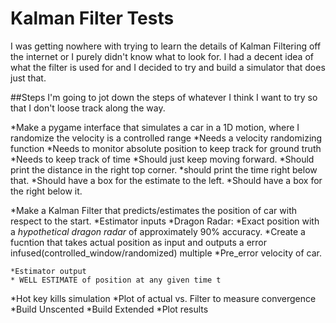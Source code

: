 # Kalman Filter Tests
I was getting nowhere with trying to learn the details of Kalman Filtering off the internet or I purely didn't know what to look for. I had a decent idea of what the filter is used for and I decided to try and build a simulator that does just that. 

##Steps
I'm going to jot down the steps of whatever I think I want to try so that I don't loose track along the way. 

*Make a pygame interface that simulates a car in a 1D motion, where I randomize the velocity is a controlled range
    *Needs a velocity randomizing function
    *Needs to monitor absolute position to keep track for ground truth
    *Needs to keep track of time 
    *Should just keep moving forward. 
    *Should print the distance in the right top corner.
    *should print the time right below that. 
    *Should have a box for the estimate to the left. 
    *Should have a box for the right below it.

*Make a Kalman Filter that predicts/estimates the position of car with respect to the start.
    *Estimator inputs
    *Dragon Radar:
        *Exact position with a *hypothetical dragon radar* of approximately 90% accuracy.
        *Create a fucntion that takes actual position as input and outputs a error infused(controlled_window/randomized) multiple 
    *Pre_error velocity of car. 

    *Estimator output
    * WELL ESTIMATE of position at any given time t
    
*Hot key kills simulation
*Plot of actual vs. Filter to measure convergence
*Build Unscented
*Build Extended
*Plot results



